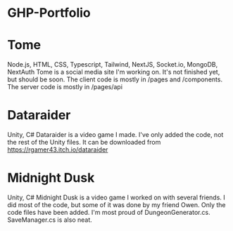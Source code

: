 # GHP-Portfolio
# Tome
Node.js, HTML, CSS, Typescript, Tailwind, NextJS, Socket.io, MongoDB, NextAuth
Tome is a social media site I'm working on. It's not finished yet, but should be soon. The client code is mostly in /pages and /components. The server code is mostly in /pages/api

# Dataraider
Unity, C#
Dataraider is a video game I made. I've only added the code, not the rest of the Unity files. It can be downloaded from https://rgamer43.itch.io/dataraider

# Midnight Dusk
Unity, C#
Midnight Dusk is a video game I worked on with several friends. I did most of the code, but some of it was done by my friend Owen. Only the code files have been added. I'm most proud of DungeonGenerator.cs. SaveManager.cs is also neat.